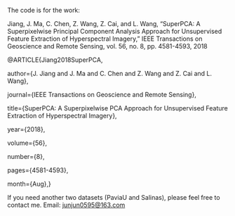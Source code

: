 The code is for the work:

Jiang, J. Ma, C. Chen, Z. Wang, Z. Cai, and L. Wang, “SuperPCA: A Superpixelwise Principal Component Analysis Approach for Unsupervised Feature Extraction of Hyperspectral Imagery,” IEEE Transactions on Geoscience and Remote Sensing, vol. 56, no. 8, pp. 4581-4593, 2018

@ARTICLE{Jiang2018SuperPCA, 

author={J. Jiang and J. Ma and C. Chen and Z. Wang and Z. Cai and L. Wang}, 

journal={IEEE Transactions on Geoscience and Remote Sensing}, 

title={SuperPCA: A Superpixelwise PCA Approach for Unsupervised Feature Extraction of Hyperspectral Imagery},

year={2018}, 

volume={56}, 

number={8}, 

pages={4581-4593}, 

month={Aug},}


If you need another two datasets (PaviaU and Salinas), please feel free to contact me.
Email: junjun0595@163.com
